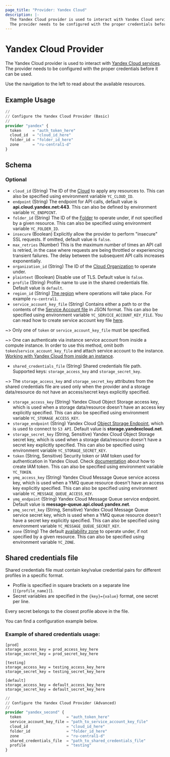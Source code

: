 ```yaml
---
page_title: "Provider: Yandex Cloud"
description: |-
  The Yandex Cloud provider is used to interact with Yandex Cloud services.
  The provider needs to be configured with the proper credentials before it can be used.
---
```


# Yandex Cloud Provider

The Yandex Cloud provider is used to interact with [Yandex Cloud services](https://yandex.cloud). The provider needs to be configured with the proper credentials before it can be used.

Use the navigation to the left to read about the available resources.

## Example Usage

```terraform
//
// Configure the Yandex Cloud Provider (Basic)
//
provider "yandex" {
  token     = "auth_token_here"
  cloud_id  = "cloud_id_here"
  folder_id = "folder_id_here"
  zone      = "ru-central1-d"
}
```

<!-- schema generated by tfplugindocs -->
## Schema

### Optional

- `cloud_id` (String) The ID of the [Cloud](https://yandex.cloud/docs/resource-manager/concepts/resources-hierarchy#cloud) to apply any resources to.
This can also be specified using environment variable `YC_CLOUD_ID`.
- `endpoint` (String) The endpoint for API calls, default value is **api.cloud.yandex.net:443**.
This can also be defined by environment variable `YC_ENDPOINT`.
- `folder_id` (String) The ID of the [Folder](https://yandex.cloud/docs/resource-manager/concepts/resources-hierarchy#folder) to operate under, if not specified by a given resource.
This can also be specified using environment variable `YC_FOLDER_ID`.
- `insecure` (Boolean) Explicitly allow the provider to perform "insecure" SSL requests. If omitted, default value is `false`.
- `max_retries` (Number) This is the maximum number of times an API call is retried, in the case where requests are being throttled or experiencing transient failures. The delay between the subsequent API calls increases exponentially.
- `organization_id` (String) The ID of the [Cloud Organization](https://yandex.cloud/docs/organization/quickstart) to operate under.
- `plaintext` (Boolean) Disable use of TLS. Default value is `false`.
- `profile` (String) Profile name to use in the shared credentials file. Default value is `default`.
- `region_id` (String) [The region](https://yandex.cloud/docs/overview/concepts/region) where operations will take place. For example `ru-central1`.
- `service_account_key_file` (String) Contains either a path to or the contents of the [Service Account file](https://yandex.cloud/docs/iam/concepts/authorization/key) in JSON format.
This can also be specified using environment variable `YC_SERVICE_ACCOUNT_KEY_FILE`. You can read how to create service account key file [here](https://yandex.cloud/docs/iam/operations/iam-token/create-for-sa#keys-create).

~> Only one of `token` or `service_account_key_file` must be specified.

~> One can authenticate via instance service account from inside a compute instance. In order to use this method, omit both `token`/`service_account_key_file` and attach service account to the instance. [Working with Yandex Cloud from inside an instance](https://yandex.cloud/docs/compute/operations/vm-connect/auth-inside-vm).
- `shared_credentials_file` (String) Shared credentials file path.
Supported keys: `storage_access_key` and `storage_secret_key`.

~> The `storage_access_key` and `storage_secret_key` attributes from the shared credentials file are used only when the provider and a storage data/resource do not have an access/secret keys explicitly specified.
- `storage_access_key` (String) Yandex Cloud Object Storage access key, which is used when a storage data/resource doesn't have an access key explicitly specified. 
This can also be specified using environment variable `YC_STORAGE_ACCESS_KEY`.
- `storage_endpoint` (String) Yandex Cloud [Object Storage Endpoint](https://yandex.cloud/docs/storage/s3/#request-url), which is used to connect to `S3 API`. Default value is **storage.yandexcloud.net**.
- `storage_secret_key` (String, Sensitive) Yandex Cloud Object Storage secret key, which is used when a storage data/resource doesn't have a secret key explicitly specified.
This can also be specified using environment variable `YC_STORAGE_SECRET_KEY`.
- `token` (String, Sensitive) Security token or IAM token used for authentication in Yandex Cloud.
Check [documentation](https://yandex.cloud/docs/iam/operations/iam-token/create) about how to create IAM token. This can also be specified using environment variable `YC_TOKEN`.
- `ymq_access_key` (String) Yandex Cloud Message Queue service access key, which is used when a YMQ queue resource doesn't have an access key explicitly specified.
  This can also be specified using environment variable `YC_MESSAGE_QUEUE_ACCESS_KEY`.
- `ymq_endpoint` (String) Yandex Cloud Message Queue service endpoint. Default value is **message-queue.api.cloud.yandex.net**.
- `ymq_secret_key` (String, Sensitive) Yandex Cloud Message Queue service secret key, which is used when a YMQ queue resource doesn't have a secret key explicitly specified.
This can also be specified using environment variable `YC_MESSAGE_QUEUE_SECRET_KEY`.
- `zone` (String) The default [availability zone](https://yandex.cloud/docs/overview/concepts/geo-scope) to operate under, if not specified by a given resource.
This can also be specified using environment variable `YC_ZONE`.



## Shared credentials file

Shared credentials file must contain key/value credential pairs for different profiles in a specific format.

* Profile is specified in square brackets on a separate line (`[{profile_name}]`).
* Secret variables are specified in the `{key}={value}` format, one secret per line.

Every secret belongs to the closest profile above in the file.

You can find a configuration example below.

### Example of shared credentials usage:

```text
[prod]
storage_access_key = prod_access_key_here
storage_secret_key = prod_secret_key_here

[testing]
storage_access_key = testing_access_key_here
storage_secret_key = testing_secret_key_here

[default]
storage_access_key = default_access_key_here
storage_secret_key = default_secret_key_here
```

```terraform
//
// Configure the Yandex Cloud Provider (Advanced)
//
provider "yandex_second" {
  token                    = "auth_token_here"
  service_account_key_file = "path_to_service_account_key_file"
  cloud_id                 = "cloud_id_here"
  folder_id                = "folder_id_here"
  zone                     = "ru-central1-d"
  shared_credentials_file  = "path_to_shared_credentials_file"
  profile                  = "testing"
}
```
